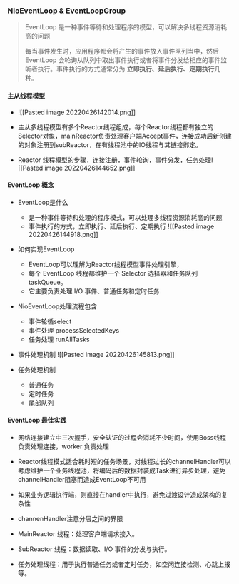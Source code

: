 ### NioEventLoop & EventLoopGroup

> EventLoop 是一种事件等待和处理程序的模型，可以解决多线程资源消耗高的问题
> 
> 每当事件发生时，应用程序都会将产生的事件放入事件队列当中，然后 EventLoop 会轮询从队列中取出事件执行或者将事件分发给相应的事件监听者执行。事件执行的方式通常分为
> **立即执行、延后执行、定期执行**几种。

#### 主从线程模型
- ![[Pasted image 20220426142014.png]]

- 主从多线程模型有多个Reactor线程组成，每个Reactor线程都有独立的Selector对象，mainReactor负责处理客户端Accept事件，连接成功后新创建的对象注册到subReactor，在有线程池中的IO线程与其链接绑定。
- Reactor 线程模型的步骤，连接注册，事件轮询，事件分发，任务处理![[Pasted image 20220426144652.png]]

#### EventLoop 概念
- EventLoop是什么
	- 是一种事件等待和处理的程序模式，可以处理多线程资源消耗高的问题
	- 事件执行的方式，立即执行、延后执行、定期执行
![[Pasted image 20220426144918.png]]

- 如何实现EventLoop
	- EventLoop可以理解为Reactor线程模型事件处理引擎，
	- 每个 EventLoop 线程都维护一个 Selector 选择器和任务队列 taskQueue。
	- 它主要负责处理 I/O 事件、普通任务和定时任务
- NioEventLoop处理流程包含
	- 事件轮循select
	- 事件处理 processSelectedKeys
	- 任务处理 runAllTasks
- 事件处理机制
![[Pasted image 20220426145813.png]]
- 任务处理机制
	- 普通任务
	- 定时任务
	- 尾部队列

#### EventLoop 最佳实践
- 网络连接建立中三次握手，安全认证的过程会消耗不少时间，使用Boss线程负责处理连接，worker 负责处理
- Reactor线程模式适合耗时短的任务场景，对线程过长的channelHandler可以考虑维护一个业务线程池，将编码后的数据封装成Task进行异步处理，避免channelHandler阻塞而造成EventLoop不可用
- 如果业务逻辑执行端，则直接在handler中执行，避免过渡设计造成架构的复杂性
- channenHandler注意分层之间的界限

-   MainReactor 线程：处理客户端请求接入。
-   SubReactor 线程：数据读取、I/O 事件的分发与执行。
-   任务处理线程：用于执行普通任务或者定时任务，如空闲连接检测、心跳上报等。